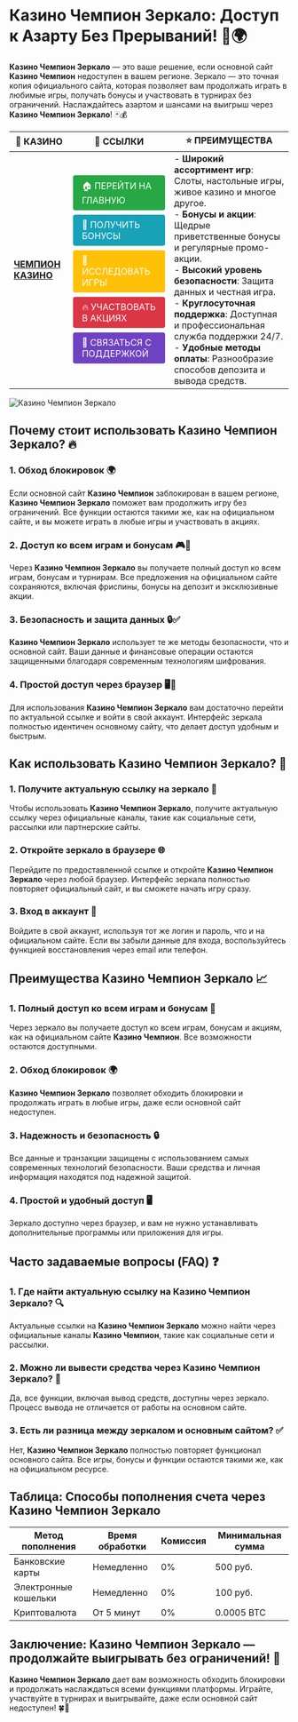 # **Казино Чемпион Зеркало: Доступ к Азарту Без Прерываний!** 🎰🌍

**Казино Чемпион Зеркало** — это ваше решение, если основной сайт **Казино Чемпион** недоступен в вашем регионе. Зеркало — это точная копия официального сайта, которая позволяет вам продолжать играть в любимые игры, получать бонусы и участвовать в турнирах без ограничений. Наслаждайтесь азартом и шансами на выигрыш через **Казино Чемпион Зеркало**! 🃏💰

| 🎰 **КАЗИНО**                              | 🔗 **ССЫЛКИ**                                                                                                                                                                                                 | ⭐ **ПРЕИМУЩЕСТВА**                                                                                     |
|--------------------------------------------|-------------------------------------------------------------------------------------------------------------------------------------------------------------------------------------------------------------|--------------------------------------------------------------------------------------------------------|
| **[ЧЕМПИОН КАЗИНО](https://temon-gter.cfd/go/lRq?p80412p304504pcc44t17455)** | <a href="https://temon-gter.cfd/go/lRq?p80412p304504pcc44t17455" style="display: inline-block; padding: 8px 16px; margin: 4px 0; background-color: #28a745; color: white; text-decoration: none; border-radius: 4px;">🏠 ПЕРЕЙТИ НА ГЛАВНУЮ</a><br> <a href="https://temon-gter.cfd/go/lRq?p80412p304504pcc44t17455" style="display: inline-block; padding: 8px 16px; margin: 4px 0; background-color: #17a2b8; color: white; text-decoration: none; border-radius: 4px;">🎁 ПОЛУЧИТЬ БОНУСЫ</a><br> <a href="https://temon-gter.cfd/go/lRq?p80412p304504pcc44t17455" style="display: inline-block; padding: 8px 16px; margin: 4px 0; background-color: #ffc107; color: white; text-decoration: none; border-radius: 4px;">🎲 ИССЛЕДОВАТЬ ИГРЫ</a><br> <a href="https://temon-gter.cfd/go/lRq?p80412p304504pcc44t17455" style="display: inline-block; padding: 8px 16px; margin: 4px 0; background-color: #dc3545; color: white; text-decoration: none; border-radius: 4px;">🔥 УЧАСТВОВАТЬ В АКЦИЯХ</a><br> <a href="https://temon-gter.cfd/go/lRq?p80412p304504pcc44t17455" style="display: inline-block; padding: 8px 16px; margin: 4px 0; background-color: #6f42c1; color: white; text-decoration: none; border-radius: 4px;">💬 СВЯЗАТЬСЯ С ПОДДЕРЖКОЙ</a> | - **Широкий ассортимент игр**: Слоты, настольные игры, живое казино и многое другое.<br>- **Бонусы и акции**: Щедрые приветственные бонусы и регулярные промо-акции.<br>- **Высокий уровень безопасности**: Защита данных и честная игра.<br>- **Круглосуточная поддержка**: Доступная и профессиональная служба поддержки 24/7.<br>- **Удобные методы оплаты**: Разнообразие способов депозита и вывода средств. |

![Казино Чемпион Зеркало](https://sun9-31.userapi.com/impg/EIec6EVmALCyBhCTbcVPbRvesUXjcvwDdQQWhw/kGqDq3jXdV0.jpg?size=1024x435&quality=95&sign=a2477679cbc744f5be7528654025123b&c_uniq_tag=ryznTnKeSP0f07A1Xqo9QdQyNFMb5J_7WC-T7YP5ogI&type=album)

## Почему стоит использовать **Казино Чемпион Зеркало**? 🔥

### 1. **Обход блокировок** 🌍

Если основной сайт **Казино Чемпион** заблокирован в вашем регионе, **Казино Чемпион Зеркало** поможет вам продолжить игру без ограничений. Все функции остаются такими же, как на официальном сайте, и вы можете играть в любые игры и участвовать в акциях.

### 2. **Доступ ко всем играм и бонусам** 🎮💸

Через **Казино Чемпион Зеркало** вы получаете полный доступ ко всем играм, бонусам и турнирам. Все предложения на официальном сайте сохраняются, включая фриспины, бонусы на депозит и эксклюзивные акции.

### 3. **Безопасность и защита данных** 🔒✅

**Казино Чемпион Зеркало** использует те же методы безопасности, что и основной сайт. Ваши данные и финансовые операции остаются защищенными благодаря современным технологиям шифрования.

### 4. **Простой доступ через браузер** 🖥️📱

Для использования **Казино Чемпион Зеркало** вам достаточно перейти по актуальной ссылке и войти в свой аккаунт. Интерфейс зеркала полностью идентичен основному сайту, что делает доступ удобным и быстрым.

## Как использовать **Казино Чемпион Зеркало**? 🏁

### 1. **Получите актуальную ссылку на зеркало** 🔗

Чтобы использовать **Казино Чемпион Зеркало**, получите актуальную ссылку через официальные каналы, такие как социальные сети, рассылки или партнерские сайты.

### 2. **Откройте зеркало в браузере** 🌐

Перейдите по предоставленной ссылке и откройте **Казино Чемпион Зеркало** через любой браузер. Интерфейс зеркала полностью повторяет официальный сайт, и вы сможете начать игру сразу.

### 3. **Вход в аккаунт** 📝

Войдите в свой аккаунт, используя тот же логин и пароль, что и на официальном сайте. Если вы забыли данные для входа, воспользуйтесь функцией восстановления через email или телефон.

## Преимущества **Казино Чемпион Зеркало** 📈

### 1. **Полный доступ ко всем играм и бонусам** 🎰

Через зеркало вы получаете доступ ко всем играм, бонусам и акциям, как на официальном сайте **Казино Чемпион**. Все возможности остаются доступными.

### 2. **Обход блокировок** 🌍

**Казино Чемпион Зеркало** позволяет обходить блокировки и продолжать играть в любые игры, даже если основной сайт недоступен.

### 3. **Надежность и безопасность** 🔒

Все данные и транзакции защищены с использованием самых современных технологий безопасности. Ваши средства и личная информация находятся под надежной защитой.

### 4. **Простой и удобный доступ** 🖥️

Зеркало доступно через браузер, и вам не нужно устанавливать дополнительные программы или приложения для игры.

## Часто задаваемые вопросы (FAQ) ❓

### **1. Где найти актуальную ссылку на **Казино Чемпион Зеркало**?** 🔍

Актуальные ссылки на **Казино Чемпион Зеркало** можно найти через официальные каналы **Казино Чемпион**, такие как социальные сети и рассылки.

### **2. Можно ли вывести средства через **Казино Чемпион Зеркало**?** 💸

Да, все функции, включая вывод средств, доступны через зеркало. Процесс вывода не отличается от работы на основном сайте.

### **3. Есть ли разница между зеркалом и основным сайтом?** ✅

Нет, **Казино Чемпион Зеркало** полностью повторяет функционал основного сайта. Все игры, бонусы и функции остаются такими же, как на официальном ресурсе.

## Таблица: Способы пополнения счета через **Казино Чемпион Зеркало**

| Метод пополнения   | Время обработки | Комиссия | Минимальная сумма |
|---------------------|------------------|----------|-------------------|
| Банковские карты    | Немедленно       | 0%       | 500 руб.          |
| Электронные кошельки| Немедленно       | 0%       | 100 руб.          |
| Криптовалюта        | От 5 минут       | 0%       | 0.0005 BTC        |

## Заключение: **Казино Чемпион Зеркало** — продолжайте выигрывать без ограничений! 🎉

**Казино Чемпион Зеркало** дает вам возможность обходить блокировки и продолжать наслаждаться всеми функциями платформы. Играйте, участвуйте в турнирах и выигрывайте, даже если основной сайт недоступен! 🍀🎰

